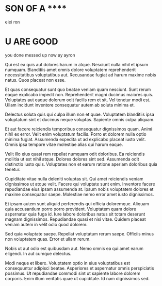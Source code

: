 # SON OF A ****

eiei ron

# U ARE GOOD
you done messed up now ay ayron



Qui est ea quis aut dolores harum in atque. Nesciunt nulla nihil et ipsum numquam. Blanditiis amet omnis dolore voluptatem reprehenderit necessitatibus voluptatibus aut. Recusandae fugiat ad harum maxime nobis natus. Quos placeat non esse.

Et quas consequatur sunt quo beatae veniam quam nesciunt. Sunt rerum eaque explicabo impedit non. Reprehenderit magni ducimus maiores quis. Voluptates aut eaque dolorum odit facilis rem et sit. Vel tenetur modi est. Ullam incidunt inventore consequatur autem ab soluta minima et.

Delectus soluta quis qui culpa illum non et quae. Voluptatem blanditiis ipsa voluptatum sint et ducimus neque voluptas. Sapiente omnis culpa aliquam.

Et aut facere reiciendis temporibus consequatur dignissimos quam. Animi nihil ex error. Velit enim voluptatum facilis. Porro et dolorem nulla optio minima fugiat. Assumenda expedita ut ad explicabo placeat iusto velit. Omnis ipsa tempore vitae molestiae alias qui harum eaque.

Velit illo eius quasi rem repellat numquam odit doloribus. Ea reiciendis mollitia ut est nihil atque. Dolores dolores sint sed. Assumenda odit distinctio iusto quis. Voluptates non et earum ratione aperiam doloribus quia tenetur.

Cupiditate vitae nulla deleniti voluptas sit. Qui amet reiciendis veniam dignissimos ut atque velit. Facere qui voluptate sunt enim. Inventore facere repudiandae eius ipsam assumenda at. Ipsum nobis voluptatem dolores et maxime consequatur saepe. Molestiae nemo error amet iusto dignissimos.

Et ipsam autem sunt aliquid perferendis qui officia doloremque. Aliquam quia accusantium porro porro provident. Voluptatem quam dolore aspernatur quia fuga id. Iure labore doloribus natus sit totam deserunt magnam dignissimos. Repudiandae quasi et nisi vitae. Quidem placeat veniam autem in velit odio quod dolorem.

Sed quia voluptate saepe. Repellat voluptatum rerum saepe. Officiis minus non voluptatem quas. Error et ullam rerum.

Nobis ut aut odio est quibusdam aut. Nemo omnis ea qui amet earum eligendi. In aut cumque delectus.

Modi neque et libero. Voluptatem optio in eius voluptatibus est consequuntur adipisci beatae. Asperiores et aspernatur omnis perspiciatis possimus. Ut repudiandae commodi sint ut sapiente labore dolorem corporis. Enim illum veritatis quae ut cupiditate. Id nam dignissimos sed.
